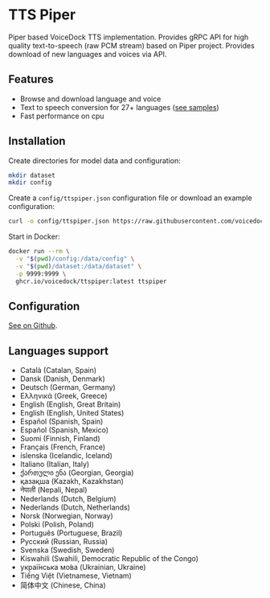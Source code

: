 # TTS Piper
Piper based VoiceDock TTS implementation.
Provides gRPC API for high quality text-to-speech (raw PCM stream) based on Piper project. Provides download of new languages and voices via API.

## Features
* Browse and download language and voice
* Text to speech conversion for 27+ languages ([see samples](https://rhasspy.github.io/piper-samples/))
* Fast performance on cpu

## Installation
Create directories for model data and configuration:
``` bash
mkdir dataset
mkdir config
```
Create a `config/ttspiper.json` configuration file or download an example configuration:
``` bash
curl -o config/ttspiper.json https://raw.githubusercontent.com/voicedock/ttspiper/main/config/ttspiper.json
```
Start in Docker:
``` bash
docker run --rm \
  -v "$(pwd)/config:/data/config" \
  -v "$(pwd)/dataset:/data/dataset" \
  -p 9999:9999 \
  ghcr.io/voicedock/ttspiper:latest ttspiper
```

## Configuration
[See on Github](https://github.com/voicedock/ttspiper).

## Languages support
* Català (Catalan, Spain)
* Dansk (Danish, Denmark)
* Deutsch (German, Germany)
* Ελληνικά (Greek, Greece)
* English (English, Great Britain)
* English (English, United States)
* Español (Spanish, Spain)
* Español (Spanish, Mexico)
* Suomi (Finnish, Finland)
* Français (French, France)
* íslenska (Icelandic, Iceland)
* Italiano (Italian, Italy)
* ქართული ენა (Georgian, Georgia)
* қазақша (Kazakh, Kazakhstan)
* नेपाली (Nepali, Nepal)
* Nederlands (Dutch, Belgium)
* Nederlands (Dutch, Netherlands)
* Norsk (Norwegian, Norway)
* Polski (Polish, Poland)
* Português (Portuguese, Brazil)
* Русский (Russian, Russia)
* Svenska (Swedish, Sweden)
* Kiswahili (Swahili, Democratic Republic of the Congo)
* украї́нська мо́ва (Ukrainian, Ukraine)
* Tiếng Việt (Vietnamese, Vietnam)
* 简体中文 (Chinese, China)
